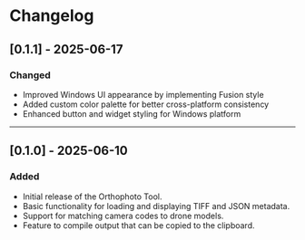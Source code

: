 # Changelog

## [0.1.1] - 2025-06-17

### Changed
- Improved Windows UI appearance by implementing Fusion style
- Added custom color palette for better cross-platform consistency
- Enhanced button and widget styling for Windows platform

---

## [0.1.0] - 2025-06-10

### Added
- Initial release of the Orthophoto Tool.
- Basic functionality for loading and displaying TIFF and JSON metadata.
- Support for matching camera codes to drone models.
- Feature to compile output that can be copied to the clipboard.
